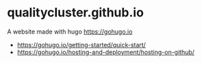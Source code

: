 # qualitycluster.github.io

A website made with hugo https://gohugo.io

-  https://gohugo.io/getting-started/quick-start/
-  https://gohugo.io/hosting-and-deployment/hosting-on-github/


